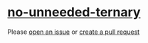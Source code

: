 [no-unneeded-ternary](https://eslint.org/docs/rules/no-unneeded-ternary)
========================================================================
Please [open an issue](https://github.com/rasenplanscher/eslint-config-rasenplanscher/issues/new)
or [create a pull request](https://github.com/rasenplanscher/eslint-config-rasenplanscher/edit/main/src/rules-configurations/eslint/no-unneeded-ternary.md)
